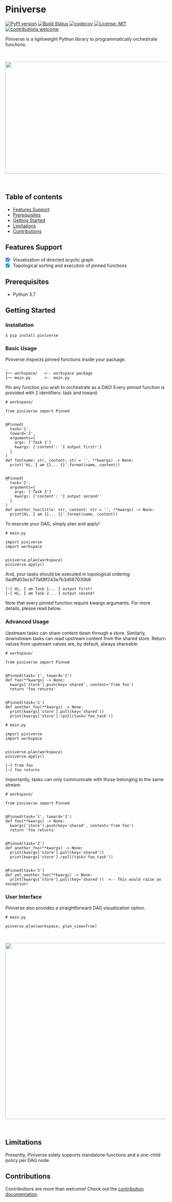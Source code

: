 # Piniverse

[![PyPI version](https://badge.fury.io/py/piniverse.svg)](https://badge.fury.io/py/piniverse)
[![Build Status](https://travis-ci.org/henzh/piniverse.svg?branch=master)](https://travis-ci.org/henzh/piniverse)
[![codecov](https://codecov.io/gh/henzh/piniverse/branch/master/graph/badge.svg)](https://codecov.io/gh/henzh/piniverse)
[![License: MIT](https://img.shields.io/badge/License-MIT-yellow.svg)](https://opensource.org/licenses/MIT)
[![contributions welcome](https://img.shields.io/badge/contributions-welcome-brightgreen.svg?style=flat)](https://github.com/dwyl/esta/issues)

Piniverse is a lightweight Python library to programmatically orchestrate functions. 

<br>
  <p align="center">
    <img src="docs/static/pin.png" height="350" width="600" align="center">
  </p>
<br>

Table of contents
---------------

- [Features Support](#features-support)
- [Prerequisites](#prerequisites)
- [Getting Started](#getting-started)
- [Limitations](#limitations)
- [Contributions](#contributions)

Features Support 
---------------

- [X] Visualization of directed acyclic graph
- [X] Topological sorting and execution of pinned functions

Prerequisites 
---------------

* Python 3.7

Getting Started
---------------

### Installation

```
$ pip install piniverse
```

### Basic Usage

Piniverse inspects pinned functions inside your package.

```
.
├── workspace/   <-- workspace package
├── main.py      <-- main.py

```

Pin any function you wish to orchestrate as a DAG! Every pinned function is provided with 2 identifiers: task and toward.

```
# workspace/

from piniverse import Pinned


@Pinned(
  task='1',
  toward='2', 
  arguments={
    args: ['Task 1']
    kwargs: {'content': 'I output first!'}
  }
)
def foo(name: str, content: str = '', **kwargs) -> None:  
  print('Hi, I am {}... {}'.format(name, content))


@Pinned(
  task='2',
  arguments={
    args: ['Task 2']
    kwargs: {'content': 'I output second!'
  }
)
def another_foo(title: str, content: str = '', **kwargs) -> None:
  print(Hi, I am {}... {}'.format(name, content))
```

To execute your DAG, simply plan and apply!

```
# main.py

import piniverse
import workspace


piniverse.plan(workspace)
piniverse.apply()
```

And, your tasks should be executed in topological ordering
0adffd03ecb77a68f243e7b3d567030b6

```
[~] Hi, I am Task 1... I output first!
[~] Hi, I am Task 2... I output second!
```

Note that every pinned function require kwargs arguments. For more details, please read below.

### Advanced Usage

Upstream tasks can share content down through a store. Similarly, downstream tasks can read upstream content from the shared store. Return values from upstream values are, by default, always shareable.

```
# workspace/

from piniverse import Pinned


@Pinned(task='1', toward='2')
def foo(**kwargs) -> None:  
  kwargs['store'].push(key='shared', content='from foo')
  return 'foo returns'


@Pinned(task='2')
def another_foo(**kwargs) -> None:
  print(kwargs['store'].pull(key='shared'))
  print(kwargs['store'].rpull(task='foo_task'))
```

```
# main.py

import piniverse
import workspace


piniverse.plan(workspace)
piniverse.apply()
```

```
[~] from foo
[~] foo returns
```

Importantly, tasks can only communicate with those belonging to the same stream. 

```
# workspace/

from piniverse import Pinned


@Pinned(task='1', toward='2')
def foo(**kwargs) -> None:  
  kwargs['store'].push(key='shared', content='from foo')
  return 'foo returns'


@Pinned(task='2')
def another_foo(**kwargs) -> None:
  print(kwargs['store'].pull(key='shared'))
  print(kwargs['store'].rpull(task='foo_task'))
  
 
@Pinned(task='3')
def yet_another_foo(**kwargs) -> None:
  print(kwargs['store'].pull(key='shared'))  <-- This would raise an exception!
```

### User Interface

Piniverse also provides a straightforward DAG visualization option. 

```
# main.py

pinverse.plan(workspace, plan_view=True)
```

<br>
  <p align="center">
    <img src="docs/static/visual.png" height="550" width="650" align="center">
  </p>
<br>

Limitations 
---------------

Presently, Piniverse solely supports standalone functions and a one-child policy per DAG node.

Contributions 
---------------

Contributions are more than welcome! Check out the [contribution documentation](https://github.com/hzhao19/piniverse/blob/master/CONTRIBUTIONS.rst).
